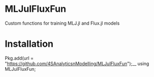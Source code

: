 # MLJulFluxFun
Custom functions for training MLJ.jl and Flux.jl models
# Installation
Pkg.add(url = "https://github.com/4SAnalyticsnModelling/MLJulFluxFun");__
using MLJulFluxFun;

